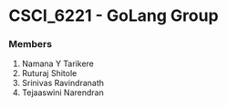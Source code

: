 # CSCI_6221 - GoLang Group

### Members

1. Namana Y Tarikere
2. Ruturaj Shitole
3. Srinivas Ravindranath
4. Tejaaswini Narendran

